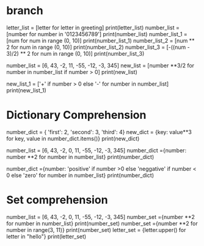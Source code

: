 # branch
letter_list = [letter for letter in greeting]
print(letter_list)
number_list = [number for number in '0123456789']
print(number_list)
number_list_1 = [num for num in range (0, 10)]
print(number_list_1)
number_list_2 = [num ** 2 for num in range (0, 10)]
print(number_list_2)
number_list_3 = [-((num - 3)/2) ** 2 for num in range (0, 10)]
print(number_list_3)

number_list = [6, 43, -2, 11, -55, -12, -3, 345]
new_list = [number **3/2 for number in number_list if number > 0]
print(new_list)

new_list_1 = ['+' if number > 0 else '-' for number in number_list]
print(new_list_1)

# Dictionary Comprehension
number_dict = { 'first': 2, 'second': 3, 'third': 4}
new_dict = {key: value**3 for key, value in number_dict.items()}
print(new_dict)

number_list = [6, 43, -2, 0, 11, -55, -12, -3, 345]
number_dict ={number: number **2 for number in number_list}
print(number_dict)

number_dict ={number: 'positive' if number >0
else 'neggative' if number < 0 else 'zero' for number in number_list}
print(number_dict)

# Set comprehension
number_list = [6, 43, -2, 0, 11, -55, -12, -3, 345]
number_set ={number **2 for number in number_list}
print(number_set)
number_set ={number **2 for number in range(3, 11)}
print(number_set)
letter_set = {letter.upper() for letter in "hello"}
print(letter_set)
